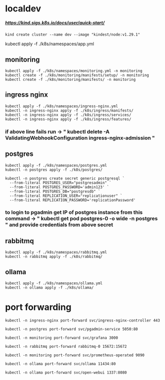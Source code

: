# localdev
##### https://kind.sigs.k8s.io/docs/user/quick-start/

```plaintext
kind create cluster --name dev --image "kindest/node:v1.29.1"
```

kubectl apply -f ./k8s/namespaces/app.yml

## monitoring
```plaintext
kubectl apply -f ./k8s/namespaces/monitoring.yml -n monitoring
kubectl create -f ./k8s/monitoring/manifests/setup/ -n monitoring
kubectl create -f ./k8s/monitoring/manifests/ -n monitoring
```
## ingress nginx
```plaintext
kubectl apply -f ./k8s/namespaces/ingress-nginx.yml
kubectl -n ingress-nginx apply -f ./k8s/ingress/manifests/
kubectl -n ingress-nginx apply -f ./k8s/ingress/services/
kubectl -n ingress-nginx apply -f ./k8s/ingress/features/
```
### if above line fails run -> " kubectl delete -A ValidatingWebhookConfiguration ingress-nginx-admission "

## postgres
```plaintext
kubectl apply -f ./k8s/namespaces/postgres.yml
kubectl -n postgres apply -f ./k8s/postgres/
```

```plaintext
kubectl -n postgres create secret generic postgresql `
  --from-literal POSTGRES_USER="postgresadmin" `
  --from-literal POSTGRES_PASSWORD='admin123' `
  --from-literal POSTGRES_DB="postgresdb" `
  --from-literal REPLICATION_USER="replicationuser" `
  --from-literal REPLICATION_PASSWORD='replicationPassword'
```

### to login to pgadmin get IP of postgres instance from this command -> " kubectl get pod postgres-0 -o wide -n postgres " and provide credentials from above secret

## rabbitmq
```plaintext
kubectl apply -f ./k8s/namespaces/rabbitmq.yml
kubectl -n rabbitmq apply -f ./k8s/rabbitmq/
```

## ollama
```plaintext
kubectl apply -f ./k8s/namespaces/ollama.yml
kubectl -n ollama apply -f ./k8s/ollama/
```

# port forwarding
```plaintext
kubectl -n ingress-nginx port-forward svc/ingress-nginx-controller 443
```
```plaintext
kubectl -n postgres port-forward svc/pgadmin-service 5050:80
```
```plaintext
kubectl -n monitoring port-forward svc/grafana 3000
```
```plaintext
kubectl -n rabbitmq port-forward rabbitmq-0 15672:15672
```
```plaintext
kubectl -n monitoring port-forward svc/prometheus-operated 9090
```
```plaintext
kubectl -n ollama port-forward svc/ollama 11434:80
```
```plaintext
kubectl -n ollama port-forward svc/open-webui 1337:8080
```